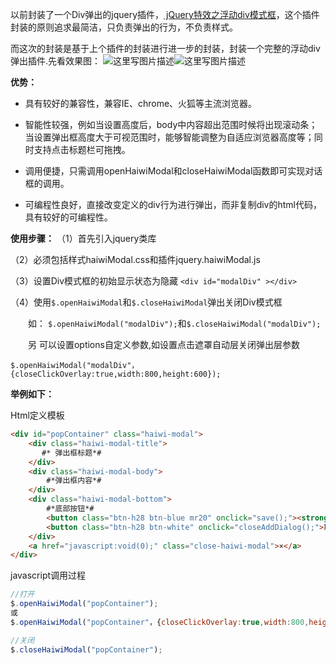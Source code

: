 以前封装了一个Div弹出的jquery插件，[ jQuery特效之浮动div模式框](http://blog.csdn.net/otengyue/article/details/43155881)，这个插件封装的原则追求最简洁，只负责弹出的行为，不负责样式。

而这次的封装是基于上个插件的封装进行进一步的封装，封装一个完整的浮动div弹出插件.先看效果图：
![这里写图片描述](http://img.blog.csdn.net/20160617152736681)![这里写图片描述](http://img.blog.csdn.net/20160617152754911)

**优势：**
- 具有较好的兼容性，兼容IE、chrome、火狐等主流浏览器。

- 智能性较强，例如当设置高度后，body中内容超出范围时候将出现滚动条；当设置弹出框高度大于可视范围时，能够智能调整为自适应浏览器高度等；同时支持点击标题栏可拖拽。

- 调用便捷，只需调用openHaiwiModal和closeHaiwiModal函数即可实现对话框的调用。

- 可编程性良好，直接改变定义的div行为进行弹出，而非复制div的html代码，具有较好的可编程性。


**使用步骤：**
（1）首先引入jquery类库

（2）必须包括样式haiwiModal.css和插件jquery.haiwiModal.js

（3）设置Div模式框的初始显示状态为隐藏
	`<div id="modalDiv" ></div>`

（4）使用`$.openHaiwiModal`和`$.closeHaiwiModal`弹出关闭Div模式框

　　如：
	`$.openHaiwiModal("modalDiv");`和`$.closeHaiwiModal("modalDiv");`

　　另 可以设置options自定义参数,如设置点击遮罩自动层关闭弹出层参数

`$.openHaiwiModal("modalDiv"，{closeClickOverlay:true,width:800,height:600});`


**举例如下：**

Html定义模板

```html
<div id="popContainer" class="haiwi-modal">
    <div class="haiwi-modal-title">
       #* 弹出框标题*#
    </div>
    <div class="haiwi-modal-body">
        #*弹出框内容*#
    </div>
    <div class="haiwi-modal-bottom">
        #*底部按钮*#
        <button class="btn-h28 btn-blue mr20" onclick="save();"><strong>保存</strong></button>
        <button class="btn-h28 btn-white" onclick="closeAddDialog();">取 消</button>
    </div>
    <a href="javascript:void(0);" class="close-haiwi-modal">×</a>
</div>
```

javascript调用过程

```javascript
//打开
$.openHaiwiModal("popContainer");
或
$.openHaiwiModal("popContainer"，{closeClickOverlay:true,width:800,height:600});

//关闭
$.closeHaiwiModal("popContainer");
```

